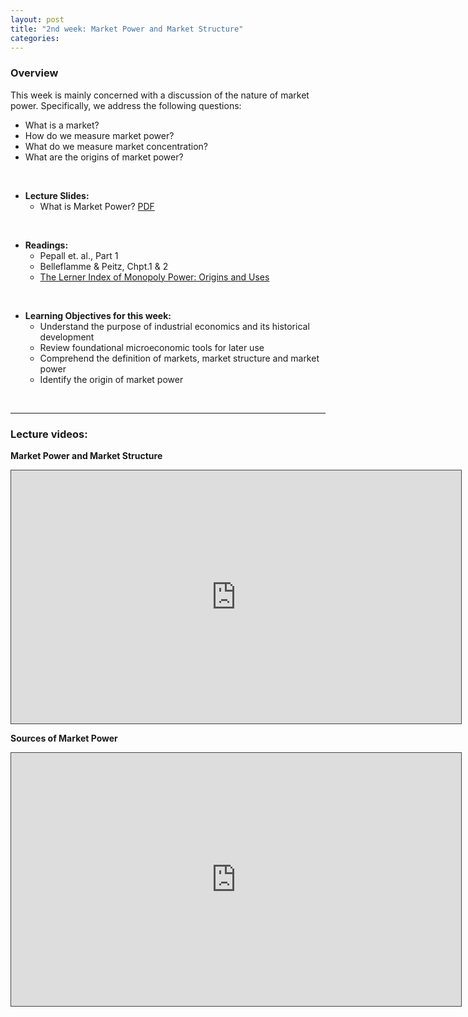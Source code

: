 ```yaml
---
layout: post
title: "2nd week: Market Power and Market Structure"
categories: 
---
```


### Overview

This week is mainly concerned with a discussion of the nature of market power. Specifically, we address the following questions: 

- What is a market?
- How do we measure market power?
- What do we measure market concentration? 
- What are the origins of market power?
  

<br>
  
- **Lecture Slides:**  
  - What is Market Power? [PDF](https://drive.google.com/uc?export=download&id=1nzcTWumzy6lSqPJqbMiiiixCQCpjWdl9)

<br>

- **Readings:**
  - Pepall et. al., Part 1
  - Belleflamme & Peitz, Chpt.1 & 2
  - [The Lerner Index of Monopoly Power: Origins and Uses](https://pubs.aeaweb.org/doi/pdfplus/10.1257/aer.101.3.558)

<br>

- **Learning Objectives for this week:**
  - Understand the purpose of industrial economics and its historical development
  - Review foundational microeconomic tools for later use
  - Comprehend the definition of markets, market structure and market power
  - Identify the origin of market power


<br>

--- 

### Lecture videos: 


**Market Power and Market Structure**
<p><iframe width="720" height="405" style="border: 1px solid #464646;" src="https://york.cloud.panopto.eu/Panopto/Pages/Embed.aspx?id=132ad74f-935b-4f09-bb53-ac4a0113aef4&amp;autoplay=false&amp;offerviewer=true&amp;showtitle=false&amp;showbrand=false&amp;start=0&amp;interactivity=all" allowfullscreen="allowfullscreen" allow="autoplay"></iframe></p>

**Sources of Market Power**

<p><iframe width="720" height="405" style="border: 1px solid #464646;" src="https://york.cloud.panopto.eu/Panopto/Pages/Embed.aspx?id=8611f02a-9798-4a7a-a0ba-ac4a01181869&amp;autoplay=false&amp;offerviewer=true&amp;showtitle=false&amp;showbrand=false&amp;start=0&amp;interactivity=all" allowfullscreen="allowfullscreen" allow="autoplay"></iframe></p>